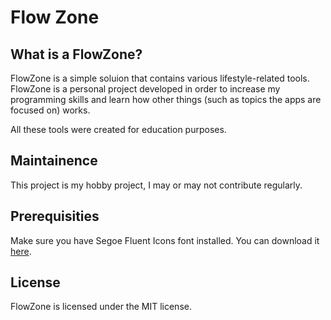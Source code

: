 # Flow Zone
## What is a FlowZone?

<p>FlowZone is a simple soluion that contains various lifestyle-related tools. FlowZone is a personal project developed in order to increase my programming skills and learn how other things (such as topics the apps are focused on) works.</p>

<p>All these tools were created for education purposes.</p>

## Maintainence
<p>This project is my hobby project, I may or may not contribute regularly.</p>

## Prerequisities
<p>Make sure you have Segoe Fluent Icons font installed. You can download it <a href="https://aka.ms/SegoeFluentIcons">here</a>.</p>

## License
<p>FlowZone is licensed under the MIT license.</p>